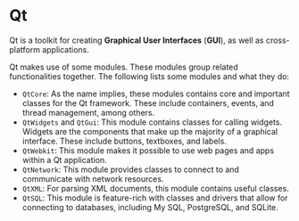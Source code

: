 # Qt

Qt is a toolkit for creating **Graphical User Interfaces** (**GUI**), as well as cross-platform applications.

Qt makes use of some modules. These modules group related functionalities together. The following lists some modules and what they do:

- `QtCore`: As the name implies, these modules contains core and important classes for the Qt framework. These include containers, events, and thread management, among others.
- `QtWidgets` and `QtGui`: This module contains classes for calling widgets. Widgets are the components that make up the majority of a graphical interface. These include buttons, textboxes, and labels.
- `QtWebkit`: This module makes it possible to use web pages and apps within a Qt application.
- `QtNetwork`: This module provides classes to connect to and communicate with network resources.
- `QtXML`: For parsing XML documents, this module contains useful classes.
- `QtSQL`: This module is feature-rich with classes and drivers that allow for connecting to databases, including My SQL, PostgreSQL, and SQLite.





